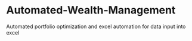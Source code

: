 # Automated-Wealth-Management
Automated portfolio optimization and excel automation for data input into excel 
